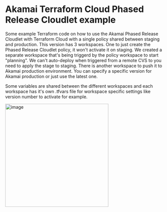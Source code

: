 # Akamai Terraform Cloud Phased Release Cloudlet example #

Some example Terraform code on how to use the Akamai Phased Release Cloudlet with Terraform Cloud with a single policy shared between staging and production.
This version has 3 workspaces. One to just create the Phased Release Cloudlet policy, it won't activate it on staging. We created a separate workspace that's being triggerd by the policy workspace to start "planning". We can't auto-deploy when triggered from a remote CVS to you need to apply the stage to staging. There is another workspace to push it to Akamai production environment. You can specify a specific version for Akamai production or just use the latest one.

Some variables are shared between the different workspaces and each workspace has it's own .tfvars file for workspace specific settings like version number to activate for example.

<img width="329" alt="image" src="https://user-images.githubusercontent.com/3455889/152854740-ec7b4ece-0231-4b8a-8ba6-0b20df27081c.png">

